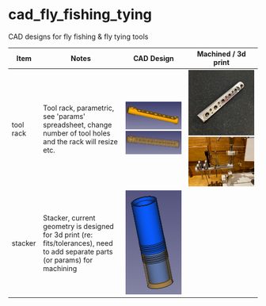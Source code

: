 # cad_fly_fishing_tying
CAD designs for fly fishing &amp; fly tying tools





| Item      | Notes                                                        | CAD Design                                                   | Machined / 3d print                                          |
| --------- | ------------------------------------------------------------ | ------------------------------------------------------------ | ------------------------------------------------------------ |
| tool rack | Tool rack, parametric, see 'params' spreadsheet, change number of tool holes and the rack will resize etc. | ![toolrack](https://github.com/lewismj/cad_fly_fishing_tying/blob/main/img/tool_rack.png)<br />![toolrack](https://github.com/lewismj/cad_fly_fishing_tying/blob/main/img/tool_rack_transparent.png) | ![toolrack](https://github.com/lewismj/cad_fly_fishing_tying/blob/main/img/tool_rack_machined.jpg)<br>![toolrack](https://github.com/lewismj/cad_fly_fishing_tying/blob/main/img/tool_rack_in_use.jpg) |
| stacker   | Stacker, current geometry is designed for 3d print (re: fits/tolerances), need to add separate parts (or params) for machining | ![stacker](https://github.com/lewismj/cad_fly_fishing_tying/blob/main/img/hair_stacker.png) |                                                              |


